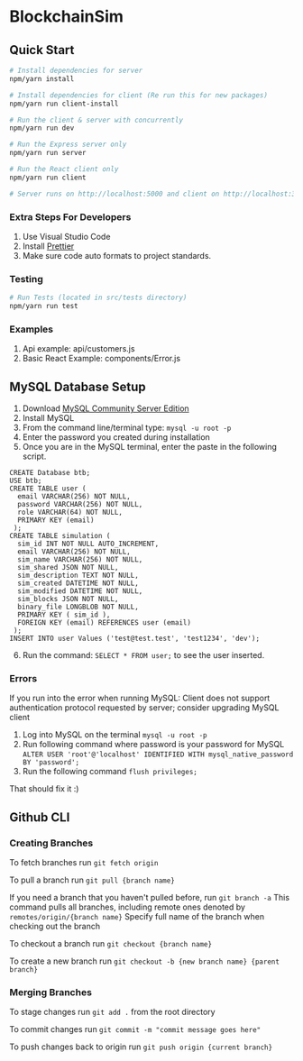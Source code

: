 <!-- @format -->

# BlockchainSim

## Quick Start

```bash
# Install dependencies for server
npm/yarn install

# Install dependencies for client (Re run this for new packages)
npm/yarn run client-install

# Run the client & server with concurrently
npm/yarn run dev

# Run the Express server only
npm/yarn run server

# Run the React client only
npm/yarn run client

# Server runs on http://localhost:5000 and client on http://localhost:3000
```

### Extra Steps For Developers 

1. Use Visual Studio Code
2. Install [Prettier](https://marketplace.visualstudio.com/items?itemName=esbenp.prettier-vscode)
3. Make sure code auto formats to project standards.

### Testing

```bash
# Run Tests (located in src/tests directory)
npm/yarn run test
```

### Examples

1. Api example: api/customers.js
2. Basic React Example: components/Error.js

## MySQL Database Setup

1. Download [MySQL Community Server Edition](https://dev.mysql.com/downloads/mysql/)
2. Install MySQL
3. From the command line/terminal type: ```mysql -u root -p```
4. Enter the password you created during installation
5. Once you are in the MySQL terminal, enter the paste in the following script.

```
CREATE Database btb;
USE btb;
CREATE TABLE user (
  email VARCHAR(256) NOT NULL,
  password VARCHAR(256) NOT NULL,
  role VARCHAR(64) NOT NULL,
  PRIMARY KEY (email)
 );
CREATE TABLE simulation (
  sim_id INT NOT NULL AUTO_INCREMENT,
  email VARCHAR(256) NOT NULL,
  sim_name VARCHAR(256) NOT NULL,
  sim_shared JSON NOT NULL,
  sim_description TEXT NOT NULL,
  sim_created DATETIME NOT NULL,
  sim_modified DATETIME NOT NULL,
  sim_blocks JSON NOT NULL,
  binary_file LONGBLOB NOT NULL,
  PRIMARY KEY ( sim_id ),
  FOREIGN KEY (email) REFERENCES user (email)
 );
INSERT INTO user Values ('test@test.test', 'test1234', 'dev');
```
6. Run the command: ```SELECT * FROM user;``` to see the user inserted.

### Errors
If you run into the error when running MySQL: Client does not support authentication protocol requested by server; consider upgrading MySQL client
1. Log into MySQL on the terminal ```mysql -u root -p```
2. Run following command where password is your password for MySQL ```ALTER USER 'root'@'localhost' IDENTIFIED WITH mysql_native_password BY 'password';```
3. Run the following command ```flush privileges;```

That should fix it :)

## Github CLI

### Creating Branches
To fetch branches run ```git fetch origin```

To pull a branch run ```git pull {branch name}```

If you need a branch that you haven't pulled before, run ```git branch -a``` This command pulls all branches, including remote ones denoted by ```remotes/origin/{branch name}``` Specify full name of the branch when checking out the branch

To checkout a branch run ```git checkout {branch name}```

To create a new branch run ```git checkout -b {new branch name} {parent branch}```

### Merging Branches
To stage changes run ```git add .``` from the root directory

To commit changes run ```git commit -m "commit message goes here"```

To push changes back to origin run ```git push origin {current branch}```


